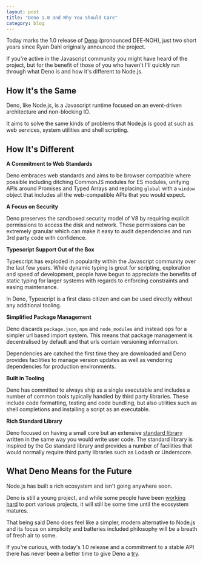 ```yaml
---
layout: post
title: "Deno 1.0 and Why You Should Care"
category: blog
---
```


Today marks the 1.0 release of [Deno](https://deno.land/) (pronounced DEE-NOH), just two short years since Ryan Dahl originally announced the project.

If you're active in the Javascript community you might have heard of the project, but for the benefit of those of you who haven't I'll quickly run through what Deno is and how it's different to Node.js.

## How It's the Same

Deno, like Node.js, is a Javascript runtime focused on an event-driven architecture and non-blocking IO. 

It aims to solve the same kinds of problems that Node.js is good at such as web services, system utilities and shell scripting.

## How It's Different

**A Commitment to Web Standards**

Deno embraces web standards and aims to be browser compatible where possible including ditching CommonJS modules for ES modules, unifying APIs around Promises and Typed Arrays and replacing `global` with a `window` object that includes all the web-compatible APIs that you would expect.

**A Focus on Security**

Deno preserves the sandboxed security model of V8 by requiring explicit permissions to access the disk and network. These permissions can be extremely granular which can make it easy to audit dependencies and run 3rd party code with confidence.

**Typescript Support Out of the Box**

Typescript has exploded in popularity within the Javascript community over the last few years. While dynamic typing is great for scripting, exploration and speed of development, people have begun to appreciate the benefits of static typing for larger systems with regards to enforcing constraints and easing maintenance. 

In Deno, Typescript is a first class citizen and can be used directly without any additional tooling.

**Simplified Package Management**

Deno discards `package.json`, `npm` and `node_modules` and instead ops for a simpler url based import system. This means that package management is decentralised by default and that urls contain versioning information. 

Dependencies are catched the first time they are downloaded and Deno provides facilities to manage version updates as well as vendoring dependencies for production environments.

**Built in Tooling**

Deno has committed to always ship as a single executable and includes a number of common tools typically handled by third party libraries. These include code formatting, testing and code bundling, but also utilities such as shell completions and installing a script as an executable.

**Rich Standard Library**

Deno focused on having a small core but an extensive [standard library](https://deno.land/std/) written in the same way you would write user code. The standard library is inspired by the Go standard library and provides a number of facilities that would normally require third party libraries such as Lodash or Underscore.

## What Deno Means for the Future

Node.js has built a rich ecosystem and isn't going anywhere soon. 

Deno is still a young project, and while some people have been [working hard](https://github.com/denolib/awesome-deno) to port various projects, it will still be some time until the ecosystem matures.

That being said Deno does feel like a simpler, modern alternative to Node.js and its focus on simplicity and batteries included philosophy will be a breath of fresh air to some.

If you're curious, with today's 1.0 release and a commitment to a stable API there has never been a better time to give Deno a [try](https://github.com/denoland/deno_install).
